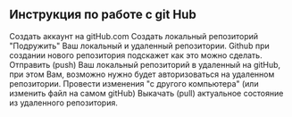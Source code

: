 ## Инструкция по работе с git Hub

Создать аккаунт на gitHub.com
Создать локальный репозиторий
"Подружить" Ваш локальный и удаленный репозитории.
Github при создании нового репозитория подскажет как это можно сделать.
Отправить (push) Ваш локальный репозиторий в удаленный на gitHub, при этом Вам, возможно нужно будет авторизоваться на удаленном репозитории.
Провести изменения "с другого компьютера" (или изменить файл на самом gitHub)
Выкачать (pull) актуальное состояние из удаленного репозитория.


